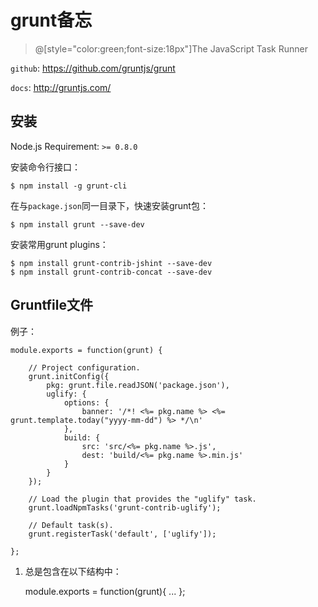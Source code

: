 # grunt备忘


> @[style="color:green;font-size:18px"]The JavaScript Task Runner

`github`: <https://github.com/gruntjs/grunt>

`docs`: <http://gruntjs.com/>

## 安装

Node.js Requirement: `>= 0.8.0`

安装命令行接口：

    $ npm install -g grunt-cli

在与`package.json`同一目录下，快速安装grunt包：

    $ npm install grunt --save-dev

安装常用grunt plugins：

    $ npm install grunt-contrib-jshint --save-dev
    $ npm install grunt-contrib-concat --save-dev


## Gruntfile文件

例子：

    module.exports = function(grunt) {

        // Project configuration.
        grunt.initConfig({
            pkg: grunt.file.readJSON('package.json'),
            uglify: {
                options: {
                    banner: '/*! <%= pkg.name %> <%= grunt.template.today("yyyy-mm-dd") %> */\n'
                },  
                build: {
                    src: 'src/<%= pkg.name %>.js',
                    dest: 'build/<%= pkg.name %>.min.js'
                }   
            }   
        }); 

        // Load the plugin that provides the "uglify" task.
        grunt.loadNpmTasks('grunt-contrib-uglify');

        // Default task(s).
        grunt.registerTask('default', ['uglify']);

    };

1. 总是包含在以下结构中：

    module.exports = function(grunt){
        ...
    };


        
